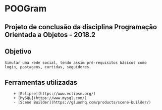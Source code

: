 # POOGram
## Projeto de conclusão da disciplina Programação Orientada a Objetos - 2018.2

 ## Objetivo
    Simular uma rede social, tendo assim pré-requisitos básicos como login, postagens, curtidas, seguidores.

 ## Ferramentas utilizadas
 		+ [Eclipse](https://www.eclipse.org/)
 		+ [MySQL](https://www.mysql.com/)
 		- [Scene Builder](https://gluonhq.com/products/scene-builder/)


